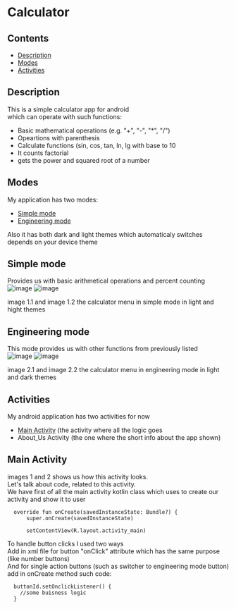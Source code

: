 # Calculator
## Contents
  - [Description](#description)
  - [Modes](#modes)
  - [Activities](#activities)
## Description
This is a simple calculator app for android</br>
which can operate with such functions:
  * Basic mathematical operations (e.g. "+", "-", "*", "/")
  * Opeartions with parenthesis
  * Calculate functions (sin, cos, tan, ln, lg with base to 10 
  * It counts factorial 
  * gets the power and squared root of a number 
  
## Modes
My application has two modes:
  + [Simple mode](#simple-mode) 
  + [Engineering mode](#engineering-mode)
  
Also it has both dark and light themes which automaticaly switches depends on your device theme 
  
## Simple mode 
Provides us with basic arithmetical operations and percent counting</br>
![image](https://user-images.githubusercontent.com/56542846/195209419-58a16236-2aa5-467b-9a31-8e87dcedd5d6.png)
![image](https://user-images.githubusercontent.com/56542846/195209454-e2744168-5bd2-4639-b2c8-00d3b60c2071.png)

image 1.1 and image 1.2 the calculator menu in simple mode in light and hight themes
## Engineering mode
This mode provides us with other functions from previously listed</br>
![image](https://user-images.githubusercontent.com/56542846/195210482-9609fb5e-bb1b-4a8b-9903-90a5b02b3805.png)
![image](https://user-images.githubusercontent.com/56542846/195210511-6baa268b-b102-4688-80d7-6574a7d197ac.png)

image 2.1 and image 2.2 the calculator menu in engineering mode in light and dark themes

## Activities
My android application has two activities for now
  * [Main Activity](#main-activity) (the activity where all the logic goes 
  * About_Us Activity (the one where the short info about the app shown)
  
## Main Activity
images 1 and 2 shows us how this activity looks.</br>
Let's talk about code, related to this activity.</br>
We have first of all the main activity kotlin class which uses to create our activity and show it to user</br>

      override fun onCreate(savedInstanceState: Bundle?) {
          super.onCreate(savedInstanceState)
        
          setContentView(R.layout.activity_main)
To handle button clicks I used two ways</br>
Add in xml file for button "onClick" attribute which has the same purpose (like number buttons)</br>
And for single action buttons (such as switcher to engineering mode button) add in onCreate method such code:</br>

      buttonId.setOnclickListener() {
        //some buisness logic
      }
 
